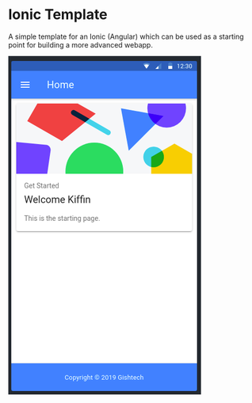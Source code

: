 # Ionic Template

A simple template for an Ionic (Angular) which can be used as a starting point for building a more advanced webapp.

![Screenshot of the home page](images/screenshot-home.png)
